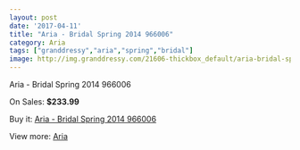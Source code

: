 ```yaml
---
layout: post
date: '2017-04-11'
title: "Aria - Bridal Spring 2014 966006"
category: Aria
tags: ["granddressy","aria","spring","bridal"]
image: http://img.granddressy.com/21606-thickbox_default/aria-bridal-spring-2014-966006.jpg
---
```

Aria - Bridal Spring 2014 966006

On Sales: **$233.99**
<a href="https://www.granddressy.com/en/aria/20571-aria-bridal-spring-2014-966006.html"><amp-img layout="responsive" width="600" height="600" src="//img.granddressy.com/21606-thickbox_default/aria-bridal-spring-2014-966006.jpg" alt="Aria - Bridal Spring 2014 966006 0" /></a>

Buy it: [Aria - Bridal Spring 2014 966006](https://www.granddressy.com/en/aria/20571-aria-bridal-spring-2014-966006.html "Aria - Bridal Spring 2014 966006")

View more: [Aria](https://www.granddressy.com/en/255-aria "Aria")